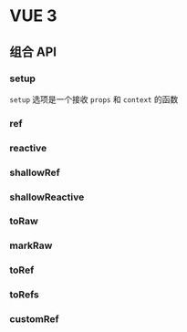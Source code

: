 # VUE 3



## 组合 API

### setup

`setup` 选项是一个接收 `props` 和 `context` 的函数

### ref



### reactive



### shallowRef



### shallowReactive



### toRaw



### markRaw



### toRef



### toRefs

### customRef





